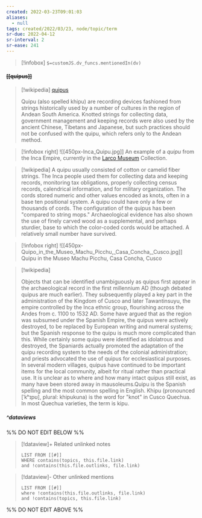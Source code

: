 ```yaml
---
created: 2022-03-23T09:01:03 
aliases:
  - null
tags: created/2022/03/23, node/topic/term
sr-due: 2022-04-12
sr-interval: 2
sr-ease: 241
---
```

> [!infobox]
`$=customJS.dv_funcs.mentionedIn(dv)`

#### <s class="topic-title">[[quipus]]</s>

> [!wikipedia] [quipus](https://en.wikipedia.org/wiki/Quipu)
> 
> Quipu (also spelled khipu) are recording devices fashioned from strings historically used by a number of cultures in the region of Andean South America. Knotted strings for collecting data, government management and keeping records were also used by the ancient Chinese, Tibetans and Japanese, but such practices should not be confused with the quipu, which refers only to the Andean method.
> 

> [!infobox right]
> ![[450px-Inca_Quipu.jpg]]
> An example of a _quipu_ from the Inca Empire, currently in the [Larco Museum](https://en.wikipedia.org/wiki/Larco_Museum "Larco Museum") Collection.

> [!wikipedia]
> A quipu usually consisted of cotton or camelid fiber strings. The Inca people used them for collecting data and keeping records, monitoring tax obligations, properly collecting census records, calendrical information, and for military organization. The cords stored numeric and other values encoded as knots, often in a base ten positional system. A quipu could have only a few or thousands of cords. The configuration of the quipus has been "compared to string mops." Archaeological evidence has also shown the use of finely carved wood as a supplemental, and perhaps sturdier, base to which the color-coded cords would be attached. A relatively small number have survived.

> [!infobox right]
> ![[450px-Quipo_in_the_Museo_Machu_Picchu,_Casa_Concha,_Cusco.jpg]]
> Quipu in the Museo Machu Picchu, Casa Concha, Cusco

> [!wikipedia]
> 
> Objects that can be identified unambiguously as quipus first appear in the archaeological record in the first millennium AD (though debated quipus are much earlier).  They subsequently played a key part in the administration of the Kingdom of Cusco and later Tawantinsuyu, the empire controlled by the Inca ethnic group, flourishing across the Andes from c. 1100 to 1532 AD. Some have argued that as the region was subsumed under the Spanish Empire, the quipus were actively destroyed, to be replaced by European writing and numeral systems; but the Spanish response to the quipu is much more complicated than this. While certainly some quipu were identified as idolatrous and destroyed, the Spaniards actually promoted the adaptation of the quipu recording system to the needs of the colonial administration; and priests advocated the use of quipus for ecclesiastical purposes. In several modern villages, quipus have continued to be important items for the local community, albeit for ritual rather than practical use. It is unclear as to where and how many intact quipus still exist, as many have been stored away in mausoleums.Quipu is the Spanish spelling and the most common spelling in English. Khipu (pronounced [ˈkʰɪpʊ], plural: khipukuna) is the word for "knot" in Cusco Quechua. In most Quechua varieties, the term is kipu.
>

##### ^dataviews

%% DO NOT EDIT BELOW %%
> [!dataview]+ Related unlinked notes
> ```dataview
> LIST FROM [[#]]
> WHERE contains(topics, this.file.link)
> and !contains(this.file.outlinks, file.link)
> ```
 
> [!dataview]- Other unlinked mentions
> ```dataview
> LIST FROM [[#]]
> where !contains(this.file.outlinks, file.link)
> and !contains(topics, this.file.link)
> ```

%% DO NOT EDIT ABOVE %%
